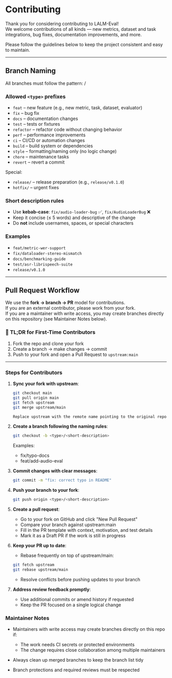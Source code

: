 # Contributing

Thank you for considering contributing to LALM-Eval!  
We welcome contributions of all kinds — new metrics, dataset and task integrations, bug fixes, documentation improvements, and more.  

Please follow the guidelines below to keep the project consistent and easy to maintain.

---

## Branch Naming

All branches must follow the pattern:
<type>/<short-description>

### Allowed `<type>` prefixes
- `feat` – new feature (e.g., new metric, task, dataset, evaluator)
- `fix` – bug fix
- `docs` – documentation changes
- `test` – tests or fixtures
- `refactor` – refactor code without changing behavior
- `perf` – performance improvements
- `ci` – CI/CD or automation changes
- `build` – build system or dependencies
- `style` – formatting/naming only (no logic change)
- `chore` – maintenance tasks
- `revert` – revert a commit

Special:
- `release/` – release preparation (e.g., `release/v0.1.0`)
- `hotfix/` – urgent fixes

### Short description rules
- Use **kebab-case**: `fix/audio-loader-bug` ✅, `fix/AudioLoaderBug` ❌
- Keep it concise (≤ 5 words) and descriptive of the change
- Do **not** include usernames, spaces, or special characters

### Examples
- `feat/metric-wer-support`
- `fix/dataloader-stereo-mismatch`
- `docs/benchmarking-guide`
- `test/asr-librispeech-suite`
- `release/v0.1.0`

---

## Pull Request Workflow

We use the **fork → branch → PR** model for contributions.  
If you are an external contributor, please work from your fork.  
If you are a maintainer with write access, you may create branches directly on this repository (see Maintainer Notes below).

### 🚀 TL;DR for First-Time Contributors
1. Fork the repo and clone your fork  
2. Create a branch → make changes → commit  
3. Push to your fork and open a Pull Request to `upstream:main`  

---

### Steps for Contributors

1. **Sync your fork with upstream**:  
   ```bash
   git checkout main
   git pull origin main
   git fetch upstream
   git merge upstream/main

   Replace upstream with the remote name pointing to the original repository.

2. **Create a branch following the naming rules**:
   ```bash
   git checkout -b <type>/<short-description>
   ```
   Examples:
   - fix/typo-docs
   - feat/add-audio-eval

3. **Commit changes with clear messages**:
    ```bash
    git commit -m "fix: correct typo in README"
    ```

4. **Push your branch to your fork**:
    ```bash
    git push origin <type>/<short-description>
    ```

5. **Create a pull request**:
    - Go to your fork on GitHub and click "New Pull Request"
    - Compare your branch against upstream:main
    - Fill in the PR template with context, motivation, and test details
    - Mark it as a Draft PR if the work is still in progress  
   
6. **Keep your PR up to date**:
    - Rebase frequently on top of upstream/main:
    ```bash
    git fetch upstream
    git rebase upstream/main
    ```
    - Resolve conflicts before pushing updates to your branch

7. **Address review feedback promptly**:
    - Use additional commits or amend history if requested
    - Keep the PR focused on a single logical change

### Maintainer Notes

- Maintainers with write access may create branches directly on this repo if:
    - The work needs CI secrets or protected environments
    - The change requires close collaboration among multiple maintainers

- Always clean up merged branches to keep the branch list tidy
- Branch protections and required reviews must be respected

